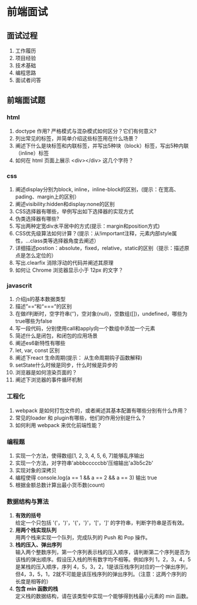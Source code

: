 #  前端面试 

## 面试过程
1. 工作履历
2. 项目经验
3. 技术基础
4. 编程思路
5. 面试者问答

## 前端面试题

### html
1. doctype 作用? 严格模式与混杂模式如何区分？它们有何意义?
2. 列出常见的标签，并简单介绍这些标签用在什么场景？
3. 阐述下什么是块标签和内联标签，并写出5种块（block）标签，写出5种内联（inline）标签
4. 如何在 html 页面上展示 &lt;div&gt;&lt;/div&gt; 这几个字符？

### css
1. 阐述display分别为block, inline，inline-block的区别，(提示：在宽高、pading、margin上的区别）
2. 阐述visibility:hidden和display:none的区别
3. CSS选择器有哪些，举例写出如下选择器的实现方式
4. 伪类选择器有哪些?
5. 写出两种定宽div水平居中的方式(提示：margin和position方式)
6. CSS优先级算法如何计算？(提示：从!important注释，元素内部style属性，...class类等选择器角度去阐述）
7. 详细描述postion：absolute，fixed，relative，static的区别（提示：描述原点是怎么定位的）
8. 写出.clearfix 消除浮动的代码并阐述其原理
9. 如何让 Chrome 浏览器显示小于 12px 的文字？

### javascrit
1. 介绍js的基本数据类型
2. 描述”==“和“===”的区别
3. 在做if判断时，空字符串(‘’)，空对象(null)，空数组([])，undefined，哪些为true哪些为false
4. 写一段代码，分别使用call和apply向一个数组中添加一个元素
5. 简述什么是闭包，和闭包的应用场景
6. 阐述es6新特性有哪些
7. let, var, const 区别
8. 阐述下react 生命周期(提示： 从生命周期钩子函数解释)
9.  setState什么时候是同步，什么时候是异步的
10. 浏览器是如何渲染页面的？
11. 阐述下浏览器的事件循环机制

### 工程化
1. webpack 是如何打包文件的，或者阐述其基本配置有哪些分别有什么作用？
2. 常见的loader 和 plugin有哪些，他们的作用分别是什么？
3. 如何利用 webpack 来优化前端性能？

### 编程题
1. 实现一个方法，使得数组[1, 2, 3, 4, 5, 6, 7]能够乱序输出
2. 实现一个方法，对字符串'abbbcccccbb'压缩输出'a3b5c2b'
3. 实现对象的深拷贝
4. 编程使得 console.log(a == 1 && a == 2 && a == 3) 输出 true
5. 根据金额总数计算出最小货币数(count)

### 数据结构与算法
1. **有效的括号**  
    给定一个只包括 '('，')'，'{'，'}'，'['，']' 的字符串，判断字符串是否有效。
2. **用两个栈实现队列**  
    用两个栈来实现一个队列，完成队列的 Push 和 Pop 操作。
3. **栈的压入、弹出序列**  
    输入两个整数序列，第一个序列表示栈的压入顺序，请判断第二个序列是否为该栈的弹出顺序。假设压入栈的所有数字均不相等。例如序列 1，2，3，4，5 是某栈的压入顺序，序列 4，5，3，2，1是该压栈序列对应的一个弹出序列，但4，3，5，1，2就不可能是该压栈序列的弹出序列。（注意：这两个序列的长度是相等的）
4. **包含 min 函数的栈**  
    定义栈的数据结构，请在该类型中实现一个能够得到栈最小元素的 min 函数。
